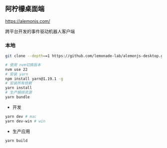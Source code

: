 ## 阿柠檬桌面端

https://alemonjs.com/

跨平台开发的事件驱动机器人客户端

### 本地

```sh
git clone --depth==1 https://github.com/lemonade-lab/alemonjs-desktop.git
```

```sh
# 使用 nvm切换版本
nvm use 22
# 安装 yarn
npm install yarn@1.19.1 -g
# 安装所有依赖
yarn install
# 生产捆绑资源
yarn bundle
```

- 开发

```sh
yarn dev # mac
yarn dev-win # win
```

- 生产应用

```sh
yarn build
```
